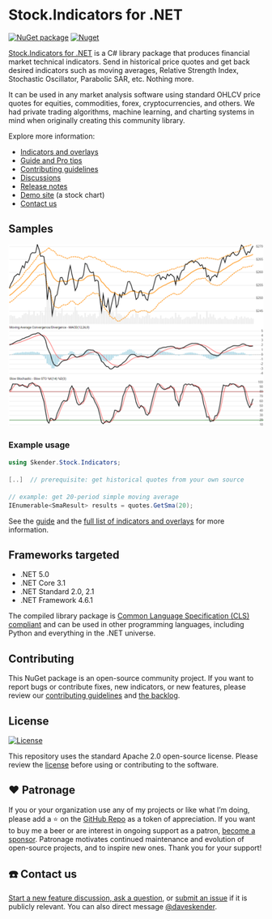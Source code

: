 # Stock.Indicators for .NET

[![NuGet package](https://img.shields.io/nuget/v/skender.stock.indicators?color=blue&logo=NuGet&label=NuGet%20Package)](https://www.nuget.org/packages/Skender.Stock.Indicators)
[![Nuget](https://img.shields.io/nuget/dt/skender.stock.indicators?logo=NuGet&label=Downloads)](https://www.nuget.org/packages/Skender.Stock.Indicators)

[Stock.Indicators for .NET](https://www.nuget.org/packages/Skender.Stock.Indicators) is a C# library package that produces financial market technical indicators.  Send in historical price quotes and get back desired indicators such as moving averages, Relative Strength Index, Stochastic Oscillator, Parabolic SAR, etc.  Nothing more.

It can be used in any market analysis software using standard OHLCV price quotes for equities, commodities, forex, cryptocurrencies, and others.  We had private trading algorithms, machine learning, and charting systems in mind when originally creating this community library.

Explore more information:

- [Indicators and overlays](https://daveskender.github.io/Stock.Indicators/docs/INDICATORS.html)
- [Guide and Pro tips](https://daveskender.github.io/Stock.Indicators/docs/GUIDE.html)
- [Contributing guidelines](https://daveskender.github.io/Stock.Indicators/docs/CONTRIBUTING.html)
- [Discussions](https://github.com/DaveSkender/Stock.Indicators/discussions)
- [Release notes](https://github.com/DaveSkender/Stock.Indicators/releases)
- [Demo site](https://stock-charts.azurewebsites.net) (a stock chart)
- [Contact us](#contact-us)

## Samples

![image](https://raw.githubusercontent.com/DaveSkender/Stock.Indicators/main/docs/examples.png)

### Example usage

```csharp
using Skender.Stock.Indicators;

[..]  // prerequisite: get historical quotes from your own source

// example: get 20-period simple moving average
IEnumerable<SmaResult> results = quotes.GetSma(20);
```

See the [guide](https://daveskender.github.io/Stock.Indicators/docs/GUIDE.html) and the [full list of indicators and overlays](https://daveskender.github.io/Stock.Indicators/docs/INDICATORS.html) for more information.

## Frameworks targeted

- .NET 5.0
- .NET Core 3.1
- .NET Standard 2.0, 2.1
- .NET Framework 4.6.1

The compiled library package is [Common Language Specification (CLS) compliant](https://docs.microsoft.com/en-us/dotnet/standard/common-type-system) and can be used in other programming languages, including Python and everything in the .NET universe.

## Contributing

This NuGet package is an open-source community project.  If you want to report bugs or contribute fixes, new indicators, or new features, please review our [contributing guidelines](https://daveskender.github.io/Stock.Indicators/docs/CONTRIBUTING.html#content) and [the backlog](https://github.com/DaveSkender/Stock.Indicators/projects/1).

## License

[![License](https://img.shields.io/badge/License-Apache%202.0-blue.svg)](https://opensource.org/licenses/Apache-2.0)

This repository uses the standard Apache 2.0 open-source license.  Please review the [license](https://opensource.org/licenses/Apache-2.0) before using or contributing to the software.

## :heart: Patronage

If you or your organization use any of my projects or like what I’m doing, please add a :star: on the [GitHub Repo](https://github.com/DaveSkender/Stock.Indicators) as a token of appreciation.
If you want to buy me a beer or are interest in ongoing support as a patron, [become a sponsor](https://github.com/sponsors/DaveSkender).
Patronage motivates continued maintenance and evolution of open-source projects, and to inspire new ones.
Thank you for your support!

## :phone: Contact us

[Start a new feature discussion, ask a question](https://github.com/DaveSkender/Stock.Indicators/discussions), or [submit an issue](https://github.com/DaveSkender/Stock.Indicators/issues) if it is publicly relevant.  You can also direct message [@daveskender](https://twitter.com/messages/compose?recipient_id=27475431).
